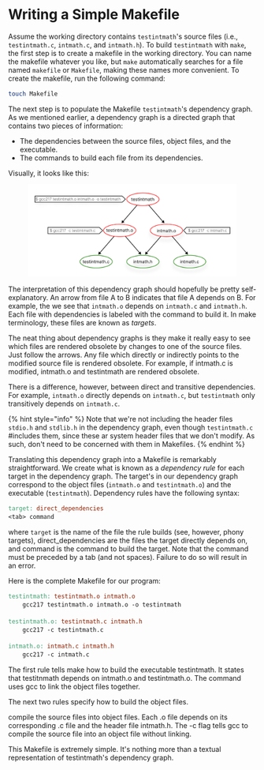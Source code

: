 # Writing a Simple Makefile

Assume the working directory contains `testintmath`'s source files (i.e., `testintmath.c`, `intmath.c`, and `intmath.h`). To build `testintmath` with `make`, the first step is to create a makefile in the working directory. You can name the makefile whatever you like, but `make` automatically searches for a file named `makefile` or `Makefile`, making these names more convenient. To create the makefile, run the following command:

```bash
touch Makefile
```

The next step is to populate the Makefile `testintmath`'s dependency graph. As we mentioned earlier, a dependency graph is a directed graph that contains two pieces of information:

* The dependencies between the source files, object files, and the executable.
* The commands to build each file from its dependencies.

Visually, it looks like this:

<figure><img src="../../.gitbook/assets/Frame 33.png" alt="" width="563"><figcaption></figcaption></figure>

The interpretation of this dependency graph should hopefully be pretty self-explanatory. An arrow from file A to B indicates that file A depends on B. For example, the we see that `intmath.o` depends on `intmath.c` and `intmath.h`. Each file with dependencies is labeled with the command to build it. In make terminology, these files are known as _targets_.

The neat thing about dependency graphs is they make it really easy to see which files are rendered obsolete by changes to one of the source files. Just follow the arrows. Any file which directly or indirectly points to the modified source file is rendered obsolete. For example, if intmath.c is modified, intmath.o and testintmath are rendered obsolete.

There is a difference, however, between direct and transitive dependencies. For example, `intmath.o` directly depends on `intmath.c`, but `testintmath` only transitively depends on `intmath.c`.

{% hint style="info" %}
Note that we're not including the header files `stdio.h` and `stdlib.h` in the dependency graph, even though `testintmath.c` #includes them, since these ar system header files that we don't modify. As such, don't need to be concerned with them in Makefiles.
{% endhint %}

Translating this dependency graph into a Makefile is remarkably straightforward. We create what is known as a _dependency rule_ for each target in the dependency graph. The target's in our dependency graph correspond to the object files (`intmath.o` and `testintmath.o`) and the executable (`testintmath`). Dependency rules have the following syntax:

```makefile
target: direct_dependencies
<tab> command
```

where `target` is the name of the file the rule builds (see, however, phony targets), direct\_dependencies are the files the target directly depends on, and command is the command to build the target. Note that the command must be preceded by a tab (and not spaces). Failure to do so will result in an error.

Here is the complete Makefile for our program:

```makefile
testintmath: testintmath.o intmath.o
    gcc217 testintmath.o intmath.o -o testintmath

testintmath.o: testintmath.c intmath.h
    gcc217 -c testintmath.c

intmath.o: intmath.c intmath.h
    gcc217 -c intmath.c
```


The first rule tells make how to build the executable testintmath. It states that testitnmath depends on intmath.o and testintmath.o.  The command uses gcc to link the object files together.

The next two rules specify how to build the object files. 

compile the source files into object files. Each .o file depends on its corresponding .c file and the header file intmath.h. The -c flag tells gcc to compile the source file into an object file without linking.

This Makefile is extremely simple. It's nothing more than a textual representation of testintmath's dependency graph.&#x20;
